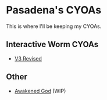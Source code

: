 # Pasadena's CYOAs
This is where I'll be keeping my CYOAs.
## Interactive Worm CYOAs
- [V3 Revised][worm-v3]
## Other
- [Awakened God][awakened-god] (WIP)

[worm-v3]: ./worm/v3/
[awakened-god]: ./awakened-god/